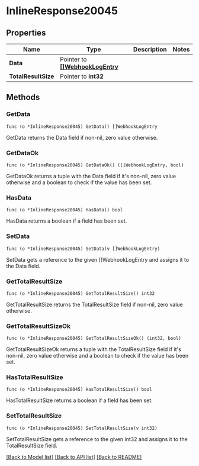 # InlineResponse20045

## Properties

Name | Type | Description | Notes
------------ | ------------- | ------------- | -------------
**Data** | Pointer to [**[]WebhookLogEntry**](WebhookLogEntry.md) |  | 
**TotalResultSize** | Pointer to **int32** |  | 

## Methods

### GetData

`func (o *InlineResponse20045) GetData() []WebhookLogEntry`

GetData returns the Data field if non-nil, zero value otherwise.

### GetDataOk

`func (o *InlineResponse20045) GetDataOk() ([]WebhookLogEntry, bool)`

GetDataOk returns a tuple with the Data field if it's non-nil, zero value otherwise
and a boolean to check if the value has been set.

### HasData

`func (o *InlineResponse20045) HasData() bool`

HasData returns a boolean if a field has been set.

### SetData

`func (o *InlineResponse20045) SetData(v []WebhookLogEntry)`

SetData gets a reference to the given []WebhookLogEntry and assigns it to the Data field.

### GetTotalResultSize

`func (o *InlineResponse20045) GetTotalResultSize() int32`

GetTotalResultSize returns the TotalResultSize field if non-nil, zero value otherwise.

### GetTotalResultSizeOk

`func (o *InlineResponse20045) GetTotalResultSizeOk() (int32, bool)`

GetTotalResultSizeOk returns a tuple with the TotalResultSize field if it's non-nil, zero value otherwise
and a boolean to check if the value has been set.

### HasTotalResultSize

`func (o *InlineResponse20045) HasTotalResultSize() bool`

HasTotalResultSize returns a boolean if a field has been set.

### SetTotalResultSize

`func (o *InlineResponse20045) SetTotalResultSize(v int32)`

SetTotalResultSize gets a reference to the given int32 and assigns it to the TotalResultSize field.


[[Back to Model list]](../README.md#documentation-for-models) [[Back to API list]](../README.md#documentation-for-api-endpoints) [[Back to README]](../README.md)



